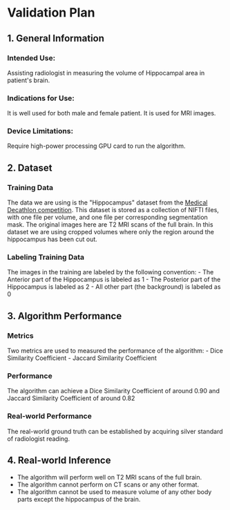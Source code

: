 # Validation Plan

## 1. General Information

### Intended Use: 

Assisting radiologist in measuring the volume of Hippocampal area in patient's brain.

### Indications for Use:

It is well used for both male and female patient. It is used for MRI images. 

### Device Limitations:

Require high-power processing GPU card to run the algorithm.

## 2. Dataset

### Training Data
The data we are using is the "Hippocampus" dataset from the [Medical Decathlon competition](http://medicaldecathlon.com/#tasks). This dataset is stored as a collection of NIFTI files, with one file per volume, and one file per corresponding segmentation mask. The original images here are T2 MRI scans of the full brain. In this dataset we are using cropped volumes where only the region around the hippocampus has been cut out.

### Labeling Training Data
The images in the training are labeled by the following convention:
	- The Anterior part of the Hippocampus is labeled as 1
	- The Posterior part of the Hippocampus is labeled as 2
	- All other part (the background) is labeled as 0

## 3. Algorithm Performance

### Metrics
Two metrics are used to measured the performance of the algorithm:
	- Dice Similarity Coefficient
	- Jaccard Similarity Coefficient

### Performance
The algorithm can achieve a Dice Similarity Coefficient of around 0.90 and Jaccard Similarity Coefficient of around 0.82

### Real-world Performance 
The real-world ground truth can be established by acquiring silver standard of radiologist reading.

## 4. Real-world Inference
- The algorithm will perform well on T2 MRI scans of the full brain. 
- The algorithm cannot perform on CT scans or any other format.
- The algorithm cannot be used to measure volume of any other body parts except the hippocampus of the brain.  